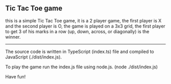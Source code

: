 ## Tic Tac Toe game

this is a simple Tic Tac Toe game, it is a 2 player game, the first player is X and the second player is O, the game is played on a 3x3 grid, the first player to get 3 of his marks in a row (up, down, across, or diagonally) is the winner. 

---
 
The source code is written in TypeScript (index.ts) file and compiled to JavaScript (./dist/index.js). 

To play the game run the index.js file using node.js. (node ./dist/index.js)

Have fun!